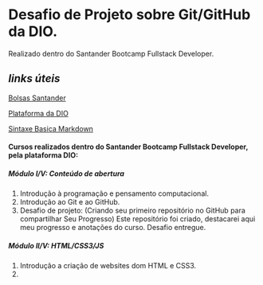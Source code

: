 # Desafio de Projeto sobre Git/GitHub da DIO.

Realizado dentro do Santander Bootcamp Fullstack Developer.

## *links úteis* 
[Bolsas Santander](https://www.becas-santander.com/pt_br/index.html)

[Plataforma da DIO](https://web.dio.me/)

<a href= "https://www.markdownguide.org/basic-syntax/" target="_blank">Sintaxe Basica Markdown</a>









#### Cursos realizados dentro do Santander Bootcamp Fullstack Developer, pela plataforma DIO:

##### 								Módulo I/V: Conteúdo de abertura

1.  Introdução à programação e pensamento computacional.
2. Introdução ao Git e ao GitHub.
3. Desafio de projeto: (Criando seu primeiro repositório no GitHub para compartilhar Seu Progresso) Este repositório foi criado, destacarei aqui meu progresso e anotações do curso. Desafio entregue.



##### 						Módulo II/V: HTML/CSS3/JS

1. Introdução a criação de websites dom HTML e CSS3.
2. 
